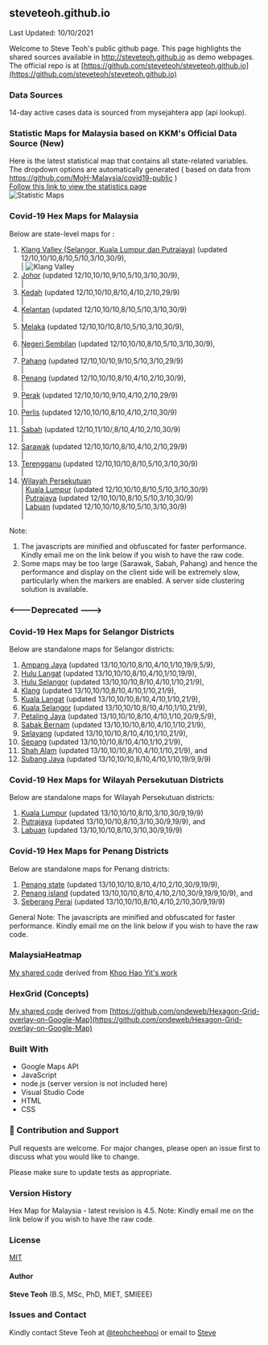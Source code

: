 ﻿## steveteoh.github.io
Last Updated: 10/10/2021

Welcome to Steve Teoh's public github page. This page highlights the shared sources available in http://steveteoh.github.io as demo webpages.
The official repo is at [https://github.com/steveteoh/steveteoh.github.io](https://github.com/steveteoh/steveteoh.github.io)

### Data Sources
14-day active cases data is sourced from mysejahtera app (api lookup).

### Statistic Maps for Malaysia based on KKM's Official Data Source (New)
Here is the latest statistical map that contains all state-related variables.  The dropdown options are automatically generated ( based on data from https://github.com/MoH-Malaysia/covid19-public )  
[Follow this link to view the statistics page](https://steveteoh.github.io/Statistics/)    
![Statistic Maps](https://steveteoh.github.io/img/statistics.png)

### Covid-19 Hex Maps for Malaysia
Below are state-level maps for : <br>
1. [Klang Valley (Selangor, Kuala Lumpur dan Putrajaya)](http://steveteoh.github.io/KlangValley/) (updated 12/10,10/10,8/10,5/10,3/10,30/9), <br> |  ![Klang Valley](https://steveteoh.github.io/img/klangvalley.jpg)
2. [Johor](http://steveteoh.github.io/Johor/) (updated 12/10,10/10,9/10,5/10,3/10,30/9), <br>        |
3. [Kedah](https://steveteoh.github.io/Kedah/) (updated 12/10,10/10,8/10,4/10,2/10,29/9) <br>  |
4. [Kelantan](https://steveteoh.github.io/Kelantan/) (updated 12/10,10/10,8/10,5/10,3/10,30/9) <br>  |
5. [Melaka](http://steveteoh.github.io/Melaka/) (updated 12/10,10/10,8/10,5/10,3/10,30/9), <br>  |
6. [Negeri Sembilan](http://steveteoh.github.io/NegeriSembilan/) (updated 12/10,10/10,8/10,5/10,3/10,30/9), <br>  |
7. [Pahang](https://steveteoh.github.io/Pahang/) (updated 12/10,10/10,9/10,5/10,3/10,29/9) <br>  |
8. [Penang](http://steveteoh.github.io/Penang/) (updated 12/10,10/10,8/10,4/10,2/10,30/9), <br>  |
9. [Perak](https://steveteoh.github.io/Perak/) (updated 12/10,10/10,9/10,4/10,2/10,29/9) <br>  |
10. [Perlis](https://steveteoh.github.io/Perlis/) (updated 12/10,10/10,8/10,4/10,2/10,30/9) <br>  |
11. [Sabah](http://steveteoh.github.io/Sabah/) (updated 12/10,11/10/,8/10,4/10,2/10,30/9) <br>  |
12. [Sarawak](http://steveteoh.github.io/Sarawak/) (updated 12/10,10/10,8/10,4/10,2/10,29/9) <br>  |
13. [Terengganu](https://steveteoh.github.io/Terengganu/) (updated 12/10,10/10,8/10,5/10,3/10,30/9) <br>  |
14. [Wilayah Persekutuan](http://steveteoh.github.io/Wilayah/) <br>  |
    [Kuala Lumpur](http://steveteoh.github.io/KualaLumpur/) (updated 12/10,10/10,8/10,5/10,3/10,30/9) <br>  |
    [Putrajaya](http://steveteoh.github.io/Putrajaya/) (updated 12/10,10/10,8/10,5/10,3/10,30/9) <br>  |
    [Labuan](http://steveteoh.github.io/Labuan/) (updated 12/10,10/10,8/10,5/10,3/10,30/9) <br>  |
 
Note: 
1. The javascripts are minified and obfuscated for faster performance. Kindly email me on the link below if you wish to have the raw code. 
2. Some maps may be too large (Sarawak, Sabah, Pahang) and hence the performance and display on the client side will be extremely slow, particularly when the markers are enabled. 
   A server side clustering solution is available.

### <---Deprecated --->
### Covid-19 Hex Maps for Selangor Districts
Below are standalone maps for Selangor districts: <br>
1. [Ampang Jaya](http://steveteoh.github.io/Selangor/AmpangJaya/) (updated 13/10,10/10,8/10,4/10,1/10,19/9,5/9), <br>
2. [Hulu Langat](http://steveteoh.github.io/Selangor/HuluLangat/) (updated 13/10,10/10,8/10,4/10,1/10,19/9), <br>
3. [Hulu Selangor](http://steveteoh.github.io/Selangor/HuluSelangor/) (updated 13/10,10/10,8/10,4/10,1/10,21/9), <br>
4. [Klang](http://steveteoh.github.io/Selangor/Selangor/Klang/) (updated 13/10,10/10,8/10,4/10,1/10,21/9), <br>
5. [Kuala Langat](http://steveteoh.github.io/Selangor/KualaLangat/) (updated 13/10,10/10,8/10,4/10,1/10,21/9), <br>
6. [Kuala Selangor](http://steveteoh.github.io/Selangor/KualaSelangor/) (updated 13/10,10/10,8/10,4/10,1/10,21/9), <br>
7. [Petaling Jaya](http://steveteoh.github.io/Selangor/PetalingJaya/) (updated 13/10,10/10,8/10,4/10,1/10,20/9,5/9), <br>
8. [Sabak Bernam](http://steveteoh.github.io/Selangor/SabakBernam) (updated 13/10,10/10,8/10,4/10,1/10,21/9), <br>
9. [Selayang](http://steveteoh.github.io/Selangor/Selayang/) (updated 13/10,10/10,8/10,4/10,1/10,21/9), <br>
10. [Sepang](http://steveteoh.github.io/Selangor/Sepang/) (updated 13/10,10/10,8/10,4/10,1/10,21/9), <br>
11. [Shah Alam](http://steveteoh.github.io/Selangor/ShahAlam/) (updated 13/10,10/10,8/10,4/10,1/10,21/9), and  <br>
12. [Subang Jaya](http://steveteoh.github.io/Selangor/SubangJaya/) (updated 13/10,10/10,8/10,4/10,1/10,19/9,9/9)<br>

### Covid-19 Hex Maps for Wilayah Persekutuan Districts
Below are standalone maps for Wilayah Persekutuan districts: <br>
1. [Kuala Lumpur](http://steveteoh.github.io/KualaLumpur) (updated 13/10,10/10,8/10,3/10,30/9,19/9)<br>
2. [Putrajaya](http://steveteoh.github.io/Putrajaya) (updated 13/10,10/10,8/10,3/10,30/9,19/9), and<br>
3. [Labuan](http://steveteoh.github.io/Labuan) (updated 13/10,10/10,8/10,3/10,30/9,19/9)<br>

### Covid-19 Hex Maps for Penang Districts
Below are standalone maps for Penang districts: <br>
1. [Penang state](http://steveteoh.github.io/Penang/index.html) (updated 13/10,10/10,8/10,4/10,2/10,30/9,19/9),  <br>
2. [Penang island](http://steveteoh.github.io/Penang/island.html) (updated 13/10,10/10,8/10,4/10,2/10,30/9,19/9,10/9), and  <br>
3. [Seberang Perai](http://steveteoh.github.io/Penang/perai.html) (updated 13/10,10/10,8/10,4/10,2/10,30/9,19/9) <br>

General Note: The javascripts are minified and obfuscated for faster performance. Kindly email me on the link below if you wish to have the raw code. 

### MalaysiaHeatmap
[My shared code](http://steveteoh.github.io/MalaysiaHeatMap) derived from [Khoo Hao Yit's work](https://github.com/KhooHaoYit/KhooHaoYit.github.io/tree/main/Covid19%20Malaysia%20Heatmap)

### HexGrid (Concepts)
[My shared code](http://steveteoh.github.io/HexGrid) derived from [https://github.com/ondeweb/Hexagon-Grid-overlay-on-Google-Map](https://github.com/ondeweb/Hexagon-Grid-overlay-on-Google-Map) 

### Built With

- Google Maps API
- JavaScript
- node.js (server version is not included here)
- Visual Studio Code
- HTML
- CSS

### 🤝 Contribution and Support
Pull requests are welcome. For major changes, please open an issue first to discuss what you would like to change.

Please make sure to update tests as appropriate.

### Version History
Hex Map for Malaysia - latest revision is 4.5.
Note: Kindly email me on the link below if you wish to have the raw code. 

### License
[MIT](https://steveteoh.github.io/LICENSE)

#### Author
**Steve Teoh** (B.S, MSc, PhD, MIET, SMIEEE)

### Issues and Contact
Kindly contact Steve Teoh at [@teohcheehooi](https://twitter.com/teohcheehooi) or email to [Steve](mailto:chteoh@1utar.my?subject=Map "Map")
